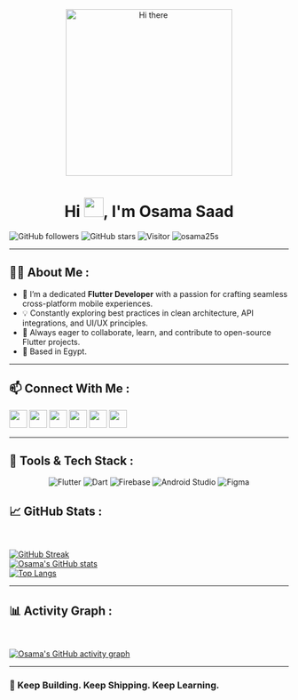 <div align="center">
  <img alt="Hi there" src="https://media.giphy.com/media/qgQUggAC3Pfv687qPC/giphy.gif" width="300"/>
</div>

<h1 align="center">Hi <img src="https://media.giphy.com/media/hvRJCLFzcasrR4ia7z/giphy.gif" width="35">, I'm Osama Saad</h1>

![GitHub followers](https://img.shields.io/github/followers/osama25s?style=social)
![GitHub stars](https://img.shields.io/github/stars/osama25s?style=social)
![Visitor](https://visitor-badge.laobi.icu/badge?page_id=osama25s)
<img src="https://komarev.com/ghpvc/?username=osama25s" alt="osama25s" />

---

## 👨‍💻 About Me :

- 🎯 I’m a dedicated **Flutter Developer** with a passion for crafting seamless cross-platform mobile experiences.
- 💡 Constantly exploring best practices in clean architecture, API integrations, and UI/UX principles.
- 💬 Always eager to collaborate, learn, and contribute to open-source Flutter projects.
- 📍 Based in Egypt.

---

## 📫 Connect With Me :

<a href="https://www.instagram.com/osama_saad2510/"><img src="https://img.icons8.com/fluency/48/instagram-new.png" width="32"/></a>
<a href="https://www.facebook.com/osama.saad.10297"><img src="https://img.icons8.com/fluency/48/facebook.png" width="32"/></a>
<a href="https://www.linkedin.com/in/osama-saad-a9970b250/"><img src="https://img.icons8.com/fluency/48/linkedin.png" width="32"/></a>
<a href="https://x.com/osama46908068"><img src="https://img.icons8.com/fluency/48/twitter-squared.png" width="32"/></a>
<a href="mailto:osaad8031@gmail.com"><img src="https://img.icons8.com/fluency/48/apple-mail.png" width="32"/></a>
<a href="tel:+201004887276"><img src="https://img.icons8.com/fluency/48/phone-disconnected.png" width="32"/></a>

---

## 🧰 Tools & Tech Stack :

<p align="center">
  <img src="https://img.icons8.com/color/48/000000/flutter.png" alt="Flutter"/>
  <img src="https://img.icons8.com/color/48/000000/dart.png" alt="Dart"/>
  <img src="https://img.icons8.com/external-tal-revivo-color-tal-revivo/48/000000/external-firebase-a-googles-mobile-platform-that-helps-you-quickly-develop-high-quality-apps-logo-color-tal-revivo.png" alt="Firebase"/>
  <img src="https://img.icons8.com/fluency/48/000000/android-studio--v3.png" alt="Android Studio"/>
  <img src="https://img.icons8.com/color/48/000000/figma--v1.png" alt="Figma"/>
</p>

## 📈 GitHub Stats :

<br>

[![GitHub Streak](https://github-readme-streak-stats.herokuapp.com?user=osama25s&theme=algolia)](https://git.io/streak-stats)  
[![Osama's GitHub stats](https://github-readme-stats.vercel.app/api?username=osama25s&theme=algolia)](https://github.com/osama25s/github-readme-stats)  
[![Top Langs](https://github-readme-stats.vercel.app/api/top-langs/?username=osama25s&layout=compact&theme=algolia)](https://github.com/osama25s/github-readme-stats)

---

## 📊 Activity Graph :

<br>

[![Osama's GitHub activity graph](https://github-readme-activity-graph.vercel.app/graph?username=osama25s&bg_color=000000&color=00E676&line=00E676&point=FFFFFF&hide_border=true)](https://github.com/osama25s)

---

### 🚀 Keep Building. Keep Shipping. Keep Learning.


